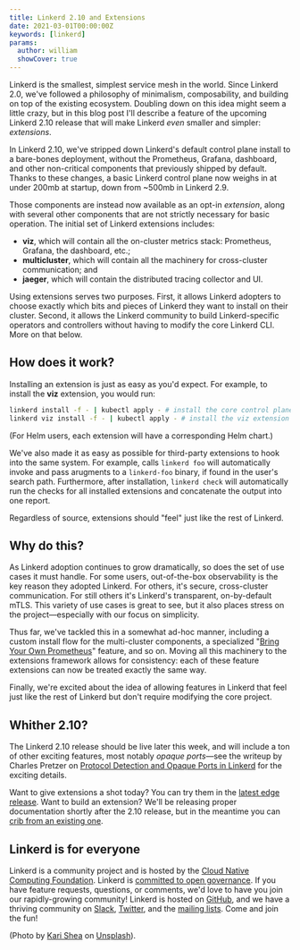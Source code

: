 ```yaml
---
title: Linkerd 2.10 and Extensions
date: 2021-03-01T00:00:00Z
keywords: [linkerd]
params:
  author: william
  showCover: true
---
```


Linkerd is the smallest, simplest service mesh in the world. Since Linkerd 2.0,
we've followed a philosophy of minimalism, composability, and building on top
of the existing ecosystem. Doubling down on this idea might seem a little
crazy, but in this blog post I'll describe a feature of the upcoming Linkerd
2.10 release that will make Linkerd _even_ smaller and simpler: _extensions_.

In Linkerd 2.10, we've stripped down Linkerd's default control plane install to
a bare-bones deployment, without the Prometheus, Grafana, dashboard, and other
non-critical components that previously shipped by default. Thanks to these
changes, a basic Linkerd control plane now weighs in at under 200mb at startup,
down from ~500mb in Linkerd 2.9.

Those components are instead now available as an opt-in _extension_, along with
several other components that are not strictly necessary for basic operation.
The initial set of Linkerd extensions includes:

* **viz**, which will contain all the on-cluster metrics stack: Prometheus,
  Grafana, the dashboard, etc.;
* **multicluster**, which will contain all the machinery for cross-cluster
  communication; and
* **jaeger**, which will contain the distributed tracing collector and UI.

Using extensions serves two purposes. First, it allows Linkerd adopters to
choose exactly which bits and pieces of Linkerd they want to install on their
cluster. Second, it allows the Linkerd community to build Linkerd-specific
operators and controllers without having to modify the core Linkerd CLI. More
on that below.

## How does it work?

Installing an extension is just as easy as you'd expect. For example, to
install the **viz** extension, you would run:

```bash
linkerd install -f - | kubectl apply - # install the core control plane
linkerd viz install -f - | kubectl apply - # install the viz extension
```

(For Helm users, each extension will have a corresponding Helm chart.)

We've also made it as easy as possible for third-party extensions to hook into
the same system. For example, calls `linkerd foo` will automatically invoke and
pass arugments to a `linkerd-foo` binary, if found in the user's search path.
Furthermore, after installation, `linkerd check` will automatically run the
checks for all installed extensions and concatenate the output into one report.

Regardless of source, extensions should "feel" just like the rest of Linkerd.

## Why do this?

As Linkerd adoption continues to grow dramatically, so does the set of use
cases it must handle. For some users, out-of-the-box observability is the key
reason they adopted Linkerd. For others, it's secure, cross-cluster
communication. For still others it's Linkerd's transparent, on-by-default mTLS.
This variety of use cases is great to see, but it also places stress on the
project—especially with our focus on simplicity.

Thus far, we've tackled this in a somewhat ad-hoc manner, including a custom
install flow for the multi-cluster components, a specialized "[Bring Your Own
Prometheus](https://linkerd.io/2/tasks/external-prometheus/)" feature, and so
on. Moving all this machinery to the extensions framework allows for
consistency: each of these feature extensions can now be treated exactly the
same way.

Finally, we're excited about the idea of allowing features in Linkerd that feel
just like the rest of Linkerd but don't require modifying the core project.

## Whither 2.10?

The Linkerd 2.10 release should be live later this week, and will include a ton
of other exciting features, most notably _opaque ports_&mdash;see the writeup
by Charles Pretzer on [Protocol Detection and Opaque Ports in
Linkerd](/2021/02/23/protocol-detection-and-opaque-ports-in-linkerd/) for the
exciting details.

Want to give extensions a shot today? You can try them in the [latest edge
release](/releases/). Want to build an extension? We'll be
releasing proper documentation shortly after the 2.10 release, but in the
meantime you can [crib from an existing
one](https://github.com/linkerd/linkerd2/tree/main/jaeger).

## Linkerd is for everyone

Linkerd is a community project and is hosted by the
[Cloud Native Computing Foundation](https://cncf.io/). Linkerd is
[committed to open governance](https://linkerd.io/2019/10/03/linkerds-commitment-to-open-governance/).
If you have feature requests, questions, or comments, we'd love to have you join
our rapidly-growing community! Linkerd is hosted on
[GitHub](https://github.com/linkerd/), and we have a thriving community on
[Slack](https://slack.linkerd.io/), [Twitter](https://twitter.com/linkerd), and
the [mailing lists](https://linkerd.io/2/get-involved/). Come and join the fun!

(Photo by
[Kari Shea](https://unsplash.com/@karishea?utm_source=unsplash&amp;utm_medium=referral&amp;utm_content=creditCopyText) on
[Unsplash](https://unsplash.com/s/photos/animal-listening?utm_source=unsplash&utm_medium=referral&utm_content=creditCopyText)).
